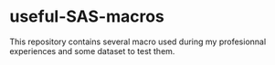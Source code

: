 # useful-SAS-macros

This repository contains several macro used during my profesionnal experiences and some dataset to test them.
